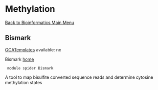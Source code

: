 # Methylation

[Back to Bioinformatics Main
Menu](/kb3/Software/Bioinformatics/Bioinformatics/)

## Bismark

[GCATemplates](/kb3/Software/useful-tools/SW@GCATemplates/ "wikilink") available: no

Bismark
[home](http://www.bioinformatics.babraham.ac.uk/projects/bismark/)

` module spider Bismark`

A tool to map bisulfite converted sequence reads and determine cytosine
methylation states
